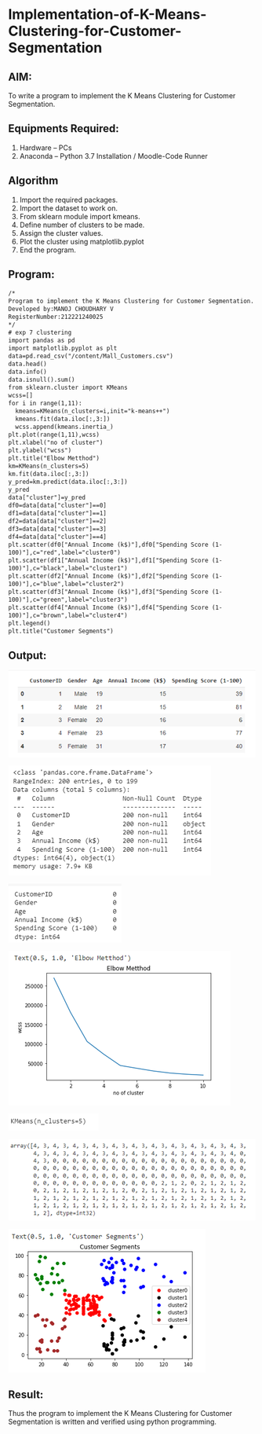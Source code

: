 # Implementation-of-K-Means-Clustering-for-Customer-Segmentation

## AIM:
To write a program to implement the K Means Clustering for Customer Segmentation.

## Equipments Required:
1. Hardware – PCs
2. Anaconda – Python 3.7 Installation / Moodle-Code Runner

## Algorithm
1. Import the required packages.
2. Import the dataset to work on.
3. From sklearn module import kmeans.
4. Define number of clusters to be made.
5. Assign the cluster values.
6. Plot the cluster using matplotlib.pyplot
7. End the program.


## Program:
```
/*
Program to implement the K Means Clustering for Customer Segmentation.
Developed by:MANOJ CHOUDHARY V 
RegisterNumber:212221240025
*/
# exp 7 clustering
import pandas as pd
import matplotlib.pyplot as plt
data=pd.read_csv("/content/Mall_Customers.csv")
data.head()
data.info()
data.isnull().sum()
from sklearn.cluster import KMeans
wcss=[]
for i in range(1,11):
  kmeans=KMeans(n_clusters=i,init="k-means++")
  kmeans.fit(data.iloc[:,3:])
  wcss.append(kmeans.inertia_)
plt.plot(range(1,11),wcss)
plt.xlabel("no of cluster")
plt.ylabel("wcss")
plt.title("Elbow Metthod")
km=KMeans(n_clusters=5)
km.fit(data.iloc[:,3:])
y_pred=km.predict(data.iloc[:,3:])
y_pred
data["cluster"]=y_pred
df0=data[data["cluster"]==0]
df1=data[data["cluster"]==1]
df2=data[data["cluster"]==2]
df3=data[data["cluster"]==3]
df4=data[data["cluster"]==4]
plt.scatter(df0["Annual Income (k$)"],df0["Spending Score (1-100)"],c="red",label="cluster0")
plt.scatter(df1["Annual Income (k$)"],df1["Spending Score (1-100)"],c="black",label="cluster1")
plt.scatter(df2["Annual Income (k$)"],df2["Spending Score (1-100)"],c="blue",label="cluster2")
plt.scatter(df3["Annual Income (k$)"],df3["Spending Score (1-100)"],c="green",label="cluster3")
plt.scatter(df4["Annual Income (k$)"],df4["Spending Score (1-100)"],c="brown",label="cluster4")
plt.legend()
plt.title("Customer Segments")
```

## Output:
![](1.png)

![](2.png)

![](3.png)

![](4.png)

![](5.png)

![](6.png)

![](7.png)





## Result:
Thus the program to implement the K Means Clustering for Customer Segmentation is written and verified using python programming.
